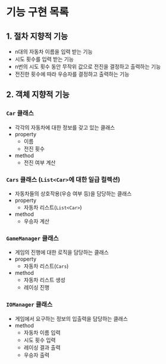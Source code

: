 # 기능 구현 목록

## 1. 절차 지향적 기능
- n대의 자동차 이름을 입력 받는 기능 
- 시도 횟수를 입력 받는 기능 
- n번의 시도 횟수 동안 무작위 값으로 전진을 결정하고 출력하는 기능 
- 전진한 횟수에 따라 우승자를 결정하고 출력하는 기능

## 2. 객체 지향적 기능
### ```Car``` 클래스
- 각각의 자동차에 대한 정보를 갖고 있는 클래스
- property
  - 이름
  - 전진 횟수
- method
  - 전진 여부 계산
### ```Cars``` 클래스 (```List<Car>```에 대한 일급 컬렉션)
- 자동차들의 상호작용(우승 여부 등)을 담당하는 클래스
- property
  - 자동차 리스트(```List<Car>```)
- method
  - 우승자 계산
### ```GameManager``` 클래스
- 게임의 진행에 대한 로직을 담당하는 클래스
- property
  - 자동차 리스트(```Cars```)
- method
  - 자동차 리스트 생성
  - 레이싱 진행
### ```IOManager``` 클래스
- 게임에서 요구하는 정보의 입출력을 담당하는 클래스
- method
  - 자동차 이름 입력
  - 시도 횟수 입력
  - 레이싱 결과 출력
  - 우승자 출력
